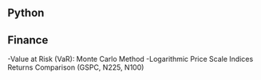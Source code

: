 ## Python

## Finance
-Value at Risk (VaR): Monte Carlo Method
-Logarithmic Price Scale Indices Returns Comparison (GSPC, N225, N100)

